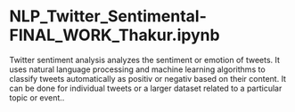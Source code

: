 # NLP_Twitter_Sentimental-FINAL_WORK_Thakur.ipynb
Twitter sentiment analysis analyzes the sentiment or emotion of tweets. It uses natural language processing and machine learning algorithms to classify tweets automatically as positiv or negativ based on their content. It can be done for individual tweets or a larger dataset related to a particular topic or event..
